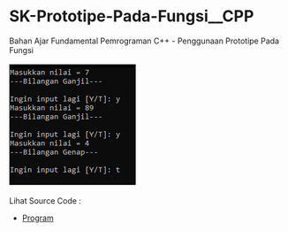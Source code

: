 # SK-Prototipe-Pada-Fungsi__CPP
Bahan Ajar Fundamental Pemrograman C++ - Penggunaan Prototipe Pada Fungsi<br><br>
<img src="https://github.com/RizkyKhapidsyah/SK-Prototipe-Pada-Fungsi__CPP/blob/master/SK-Prototipe-Pada-Fungsi__CPP/Result/001.PNG"><br><br>
Lihat Source Code : <br>
- <a href="https://github.com/RizkyKhapidsyah/SK-Prototipe-Pada-Fungsi__CPP/blob/master/SK-Prototipe-Pada-Fungsi__CPP/Source.cpp">Program</a>
